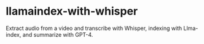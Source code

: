 # llamaindex-with-whisper
Extract audio from a video and transcribe with Whisper, indexing with Llma-index, and summarize with GPT-4.
